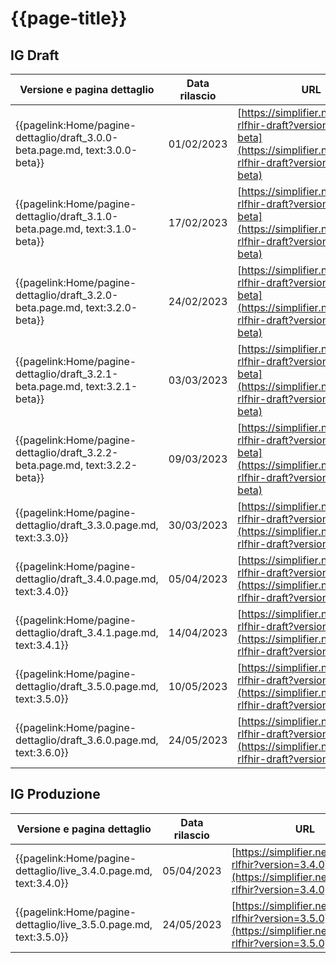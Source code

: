 # {{page-title}} 

## IG Draft
|Versione e pagina dettaglio|Data rilascio| URL |
|---|---|---|
|{{pagelink:Home/pagine-dettaglio/draft_3.0.0-beta.page.md, text:3.0.0-beta}}| 01/02/2023 | [https://simplifier.net/guide/ig-rlfhir-draft?version=3.0.0-beta](https://simplifier.net/guide/ig-rlfhir-draft?version=3.0.0-beta) |
|{{pagelink:Home/pagine-dettaglio/draft_3.1.0-beta.page.md, text:3.1.0-beta}}| 17/02/2023 | [https://simplifier.net/guide/ig-rlfhir-draft?version=3.1.0-beta](https://simplifier.net/guide/ig-rlfhir-draft?version=3.1.0-beta) |
|{{pagelink:Home/pagine-dettaglio/draft_3.2.0-beta.page.md, text:3.2.0-beta}}| 24/02/2023 | [https://simplifier.net/guide/ig-rlfhir-draft?version=3.2.0-beta](https://simplifier.net/guide/ig-rlfhir-draft?version=3.2.0-beta) |
|{{pagelink:Home/pagine-dettaglio/draft_3.2.1-beta.page.md, text:3.2.1-beta}}| 03/03/2023 | [https://simplifier.net/guide/ig-rlfhir-draft?version=3.2.1-beta](https://simplifier.net/guide/ig-rlfhir-draft?version=3.2.1-beta) |
|{{pagelink:Home/pagine-dettaglio/draft_3.2.2-beta.page.md, text:3.2.2-beta}}| 09/03/2023 | [https://simplifier.net/guide/ig-rlfhir-draft?version=3.2.2-beta](https://simplifier.net/guide/ig-rlfhir-draft?version=3.2.2-beta) |
|{{pagelink:Home/pagine-dettaglio/draft_3.3.0.page.md, text:3.3.0}}| 30/03/2023 | [https://simplifier.net/guide/ig-rlfhir-draft?version=3.3.0](https://simplifier.net/guide/ig-rlfhir-draft?version=3.3.0) |
|{{pagelink:Home/pagine-dettaglio/draft_3.4.0.page.md, text:3.4.0}}| 05/04/2023 | [https://simplifier.net/guide/ig-rlfhir-draft?version=3.4.0](https://simplifier.net/guide/ig-rlfhir-draft?version=3.4.0) |
|{{pagelink:Home/pagine-dettaglio/draft_3.4.1.page.md, text:3.4.1}}| 14/04/2023 | [https://simplifier.net/guide/ig-rlfhir-draft?version=3.4.1](https://simplifier.net/guide/ig-rlfhir-draft?version=3.4.1) |
|{{pagelink:Home/pagine-dettaglio/draft_3.5.0.page.md, text:3.5.0}}| 10/05/2023 | [https://simplifier.net/guide/ig-rlfhir-draft?version=3.5.0](https://simplifier.net/guide/ig-rlfhir-draft?version=3.5.0) |
|{{pagelink:Home/pagine-dettaglio/draft_3.6.0.page.md, text:3.6.0}}| 24/05/2023 | [https://simplifier.net/guide/ig-rlfhir-draft?version=3.6.0](https://simplifier.net/guide/ig-rlfhir-draft?version=3.6.0) |

## IG Produzione
|Versione e pagina dettaglio|Data rilascio| URL |
|---|---|---|
|{{pagelink:Home/pagine-dettaglio/live_3.4.0.page.md, text:3.4.0}}| 05/04/2023 | [https://simplifier.net/guide/ig-rlfhir?version=3.4.0](https://simplifier.net/guide/ig-rlfhir?version=3.4.0) |
|{{pagelink:Home/pagine-dettaglio/live_3.5.0.page.md, text:3.5.0}}| 24/05/2023 | [https://simplifier.net/guide/ig-rlfhir?version=3.5.0](https://simplifier.net/guide/ig-rlfhir?version=3.5.0) |
